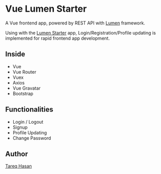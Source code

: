 # Vue Lumen Starter

A Vue frontend app, powered by REST API with [Lumen](https://lumen.laravel.com/) framework.

Using with the [Lumen Starter](https://github.com/tareq1988/lumen-starter) app, Login/Registration/Profile updating is implemented for rapid frontend app development.

## Inside

 * Vue
 * Vue Router
 * Vuex
 * Axios
 * Vue Gravatar
 * Bootstrap

## Functionalities

* Login / Logout
* Signup
* Profile Updating
* Change Password

## Author

[Tareq Hasan](https://tareq.co)
